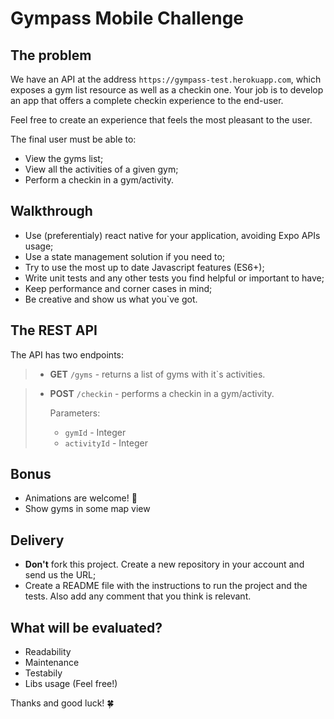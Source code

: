 # Gympass Mobile Challenge

## The problem

We have an API at the address `https://gympass-test.herokuapp.com`, which exposes a gym list resource as well as a checkin one. Your job is to develop an app that offers a complete checkin experience to the end-user. 

Feel free to create an experience that feels the most pleasant to the user.

The final user must be able to:

- View the gyms list;
- View all the activities of a given gym;
- Perform a checkin in a gym/activity.

## Walkthrough

- Use (preferentialy) react native for your application, avoiding Expo APIs usage;
- Use a state management solution if you need to;
- Try to use the most up to date Javascript features (ES6+);
- Write unit tests and any other tests you find helpful or important to have;
- Keep performance and corner cases in mind;
- Be creative and show us what you`ve got.

## The REST API

The API has two endpoints:

>- **GET** `/gyms` - returns a list of gyms with it`s activities.

>- **POST** `/checkin` - performs a checkin in a gym/activity.
>
>     Parameters:  
>     - `gymId` - Integer  
>     - `activityId` - Integer  

## Bonus

- Animations are welcome! 🤩
- Show gyms in some map view

## Delivery

- **Don't** fork this project. Create a new repository in your account and send us the URL;
- Create a README file with the instructions to run the project and the tests. Also add any comment that you think is relevant.

## What will be evaluated?

- Readability  
- Maintenance  
- Testabily
- Libs usage (Feel free!)

Thanks and good luck! 🍀